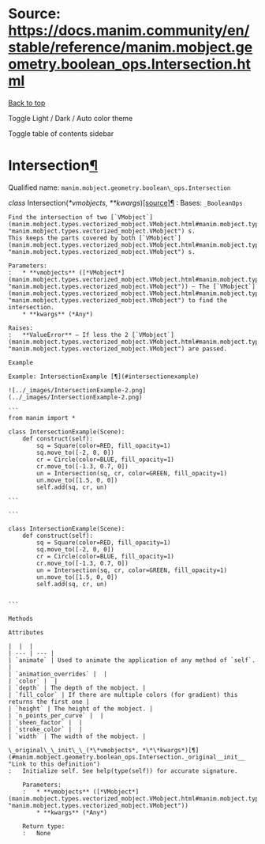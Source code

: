 # Source: https://docs.manim.community/en/stable/reference/manim.mobject.geometry.boolean_ops.Intersection.html

[Back to top](#)

Toggle Light / Dark / Auto color theme

Toggle table of contents sidebar

Intersection[¶](#intersection "Link to this heading")
=====================================================

Qualified name: `manim.mobject.geometry.boolean\_ops.Intersection`

*class* Intersection(*\*vmobjects*, *\*\*kwargs*)[[source]](../_modules/manim/mobject/geometry/boolean_ops.html#Intersection)[¶](#manim.mobject.geometry.boolean_ops.Intersection "Link to this definition")
:   Bases: `_BooleanOps`

    Find the intersection of two [`VMobject`](manim.mobject.types.vectorized_mobject.VMobject.html#manim.mobject.types.vectorized_mobject.VMobject "manim.mobject.types.vectorized_mobject.VMobject") s.
    This keeps the parts covered by both [`VMobject`](manim.mobject.types.vectorized_mobject.VMobject.html#manim.mobject.types.vectorized_mobject.VMobject "manim.mobject.types.vectorized_mobject.VMobject") s.

    Parameters:
    :   * **vmobjects** ([*VMobject*](manim.mobject.types.vectorized_mobject.VMobject.html#manim.mobject.types.vectorized_mobject.VMobject "manim.mobject.types.vectorized_mobject.VMobject")) – The [`VMobject`](manim.mobject.types.vectorized_mobject.VMobject.html#manim.mobject.types.vectorized_mobject.VMobject "manim.mobject.types.vectorized_mobject.VMobject") to find the intersection.
        * **kwargs** (*Any*)

    Raises:
    :   **ValueError** – If less the 2 [`VMobject`](manim.mobject.types.vectorized_mobject.VMobject.html#manim.mobject.types.vectorized_mobject.VMobject "manim.mobject.types.vectorized_mobject.VMobject") are passed.

    Example

    Example: IntersectionExample [¶](#intersectionexample)

    ![../_images/IntersectionExample-2.png](../_images/IntersectionExample-2.png)

    ```
    from manim import *

    class IntersectionExample(Scene):
        def construct(self):
            sq = Square(color=RED, fill_opacity=1)
            sq.move_to([-2, 0, 0])
            cr = Circle(color=BLUE, fill_opacity=1)
            cr.move_to([-1.3, 0.7, 0])
            un = Intersection(sq, cr, color=GREEN, fill_opacity=1)
            un.move_to([1.5, 0, 0])
            self.add(sq, cr, un)

    ```

    ```

    class IntersectionExample(Scene):
        def construct(self):
            sq = Square(color=RED, fill_opacity=1)
            sq.move_to([-2, 0, 0])
            cr = Circle(color=BLUE, fill_opacity=1)
            cr.move_to([-1.3, 0.7, 0])
            un = Intersection(sq, cr, color=GREEN, fill_opacity=1)
            un.move_to([1.5, 0, 0])
            self.add(sq, cr, un)


    ```

    Methods

    Attributes

    |  |  |
    | --- | --- |
    | `animate` | Used to animate the application of any method of `self`. |
    | `animation_overrides` |  |
    | `color` |  |
    | `depth` | The depth of the mobject. |
    | `fill_color` | If there are multiple colors (for gradient) this returns the first one |
    | `height` | The height of the mobject. |
    | `n_points_per_curve` |  |
    | `sheen_factor` |  |
    | `stroke_color` |  |
    | `width` | The width of the mobject. |

    \_original\_\_init\_\_(*\*vmobjects*, *\*\*kwargs*)[¶](#manim.mobject.geometry.boolean_ops.Intersection._original__init__ "Link to this definition")
    :   Initialize self. See help(type(self)) for accurate signature.

        Parameters:
        :   * **vmobjects** ([*VMobject*](manim.mobject.types.vectorized_mobject.VMobject.html#manim.mobject.types.vectorized_mobject.VMobject "manim.mobject.types.vectorized_mobject.VMobject"))
            * **kwargs** (*Any*)

        Return type:
        :   None